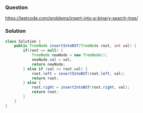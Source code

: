 ### Question
https://leetcode.com/problems/insert-into-a-binary-search-tree/

### Solution
```JAVA
class Solution {
    public TreeNode insertIntoBST(TreeNode root, int val) {
        if(root == null) {
            TreeNode newNode = new TreeNode();
            newNode.val = val;
            return newNode;
        } else if (val <= root.val) {
            root.left = insertIntoBST(root.left, val);
            return root;
        } else {
            root.right = insertIntoBST(root.right, val);
            return root;
        }
    }
}
```
